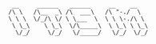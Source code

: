      __     ______   ______     __    __                                                                 
    /\ \   /\__  _\ /\  ___\   /\ "-./  \                                                                
    \ \ \  \/_/\ \/ \ \___  \  \ \ \-./\ \                                                               
     \ \_\    \ \_\  \/\_____\  \ \_\ \ \_\                                                              
      \/_/     \/_/   \/_____/   \/_/  \/_/